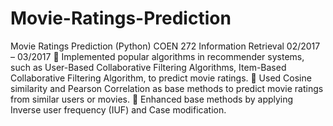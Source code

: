 # Movie-Ratings-Prediction

Movie Ratings Prediction (Python) COEN 272 Information Retrieval	02/2017 – 03/2017
	Implemented popular algorithms in recommender systems, such as User-Based Collaborative Filtering Algorithms, Item-Based Collaborative Filtering Algorithm, to predict movie ratings.
	Used Cosine similarity and Pearson Correlation as base methods to predict movie ratings from similar users or movies.
	Enhanced base methods by applying Inverse user frequency (IUF) and Case modification.
